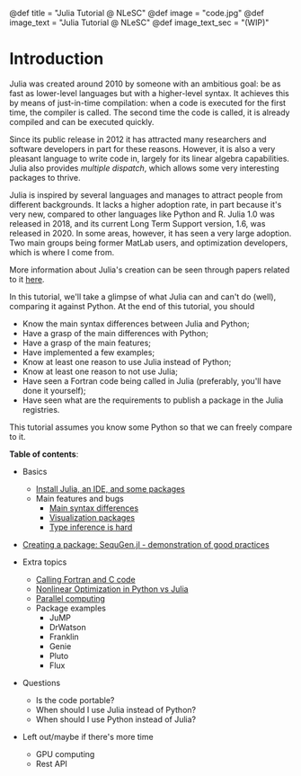 @def title = "Julia Tutorial @ NLeSC"
@def image = "code.jpg"
@def image_text = "Julia Tutorial @ NLeSC"
@def image_text_sec = "(WIP)"

# Introduction

Julia was created around 2010 by someone with an ambitious goal: be as fast as lower-level languages but with a higher-level syntax. It achieves this by means of just-in-time compilation: when a code is executed for the first time, the compiler is called. The second time the code is called, it is already compiled and can be executed quickly.

Since its public release in 2012 it has attracted many researchers and software developers in part for these reasons.
However, it is also a very pleasant language to write code in, largely for its linear algebra capabilities.
Julia also provides _multiple dispatch_, which allows some very interesting packages to thrive.

Julia is inspired by several languages and manages to attract people from different backgrounds.
It lacks a higher adoption rate, in part because it's very new, compared to other languages like Python and R.
Julia 1.0 was released in 2018, and its current Long Term Support version, 1.6, was released in 2020.
In some areas, however, it has seen a very large adoption.
Two main groups being former MatLab users, and optimization developers, which is where I come from.

More information about Julia's creation can be seen through papers related to it [here](https://julialang.org/research/).

In this tutorial, we'll take a glimpse of what Julia can and can't do (well), comparing it against Python.
At the end of this tutorial, you should

- Know the main syntax differences between Julia and Python;
- Have a grasp of the main differences with Python;
- Have a grasp of the main features;
- Have implemented a few examples;
- Know at least one reason to use Julia instead of Python;
- Know at least one reason to not use Julia;
- Have seen a Fortran code being called in Julia (preferably, you'll have done it yourself);
- Have seen what are the requirements to publish a package in the Julia registries.
  
This tutorial assumes you know some Python so that we can freely compare to it.

**Table of contents**:

- Basics
  - [Install Julia, an IDE, and some packages](pages/basics/installation/)
  - Main features and bugs
    - [Main syntax differences](pages/basics/syntax/)
    - [Visualization packages](pages/basics/visualization/)
    - [Type inference is hard](pages/basics/type-inference/)
- [Creating a package: SequGen.jl - demonstration of good practices](pages/sequgen/)
- Extra topics
  - [Calling Fortran and C code](pages/extra/interoperability/)
  - [Nonlinear Optimization in Python vs Julia](pages/extra/optimization/)
  - [Parallel computing](pages/extra/parallel/)
  - Package examples
    - JuMP
    - DrWatson
    - Franklin
    - Genie
    - Pluto
    - Flux
- Questions
  - Is the code portable?
  - When should I use Julia instead of Python?
  - When should I use Python instead of Julia?

- Left out/maybe if there's more time
  - GPU computing
  - Rest API
